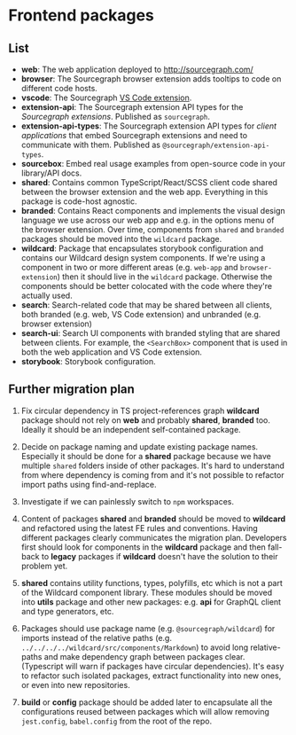 # Frontend packages

## List

- **web**: The web application deployed to http://sourcegraph.com/
- **browser**: The Sourcegraph browser extension adds tooltips to code on different code hosts.
- **vscode**: The Sourcegraph [VS Code extension](https://marketplace.visualstudio.com/items?itemName=sourcegraph.sourcegraph).
- **extension-api**: The Sourcegraph extension API types for the _Sourcegraph extensions_. Published as `sourcegraph`.
- **extension-api-types**: The Sourcegraph extension API types for _client applications_ that embed Sourcegraph extensions and need to communicate with them. Published as `@sourcegraph/extension-api-types`.
- **sourcebox**: Embed real usage examples from open-source code in your library/API docs.
- **shared**: Contains common TypeScript/React/SCSS client code shared between the browser extension and the web app. Everything in this package is code-host agnostic.
- **branded**: Contains React components and implements the visual design language we use across our web app and e.g. in the options menu of the browser extension. Over time, components from `shared` and `branded` packages should be moved into the `wildcard` package.
- **wildcard**: Package that encapsulates storybook configuration and contains our Wildcard design system components. If we're using a component in two or more different areas (e.g. `web-app` and `browser-extension`) then it should live in the `wildcard` package. Otherwise the components should be better colocated with the code where they're actually used.
- **search**: Search-related code that may be shared between all clients, both branded (e.g. web, VS Code extension) and unbranded (e.g. browser extension)
- **search-ui**: Search UI components with branded styling that are shared between clients. For example, the `<SearchBox>` component that is used in both the web application and VS Code extension.
- **storybook**: Storybook configuration.

## Further migration plan

1. Fix circular dependency in TS project-references graph **wildcard** package should not rely on **web** and probably **shared**, **branded** too. Ideally it should be an independent self-contained package.

2. Decide on package naming and update existing package names. Especially it should be done for a **shared** package because we have multiple `shared` folders inside of other packages. It's hard to understand from where dependency is coming from and it's not possible to refactor import paths using find-and-replace.

3. Investigate if we can painlessly switch to `npm` workspaces.

4. Content of packages **shared** and **branded** should be moved to **wildcard** and refactored using the latest FE rules and conventions. Having different packages clearly communicates the migration plan. Developers first should look for components in the **wildcard** package and then fall-back to **legacy** packages if **wildcard** doesn't have the solution to their problem yet.

5. **shared** contains utility functions, types, polyfills, etc which is not a part of the Wildcard component library. These modules should be moved into **utils** package and other new packages: e.g. **api** for GraphQL client and type generators, etc.

6. Packages should use package name (e.g. `@sourcegraph/wildcard`) for imports instead of the relative paths (e.g. `../../../../wildcard/src/components/Markdown`) to avoid long relative-paths and make dependency graph between packages clear. (Typescript will warn if packages have circular dependencies). It's easy to refactor such isolated packages, extract functionality into new ones, or even into new repositories.

7. **build** or **config** package should be added later to encapsulate all the configurations reused between packages which will allow removing `jest.config`, `babel.config` from the root of the repo.
